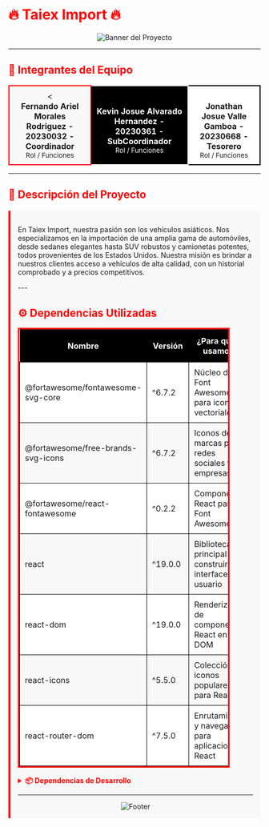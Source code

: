 # <span style="color:red">🔥 Taiex Import 🔥</span>

<div align="center">
  <img src="https://w0.peakpx.com/wallpaper/85/930/HD-wallpaper-gold-jdm-car-cars.jpg" alt="Banner del Proyecto">
</div>

---

## <span style="color:red">👥 Integrantes del Equipo</span>

<table align="center">
  <tr>
    <td align="center" style="background-color:#f8f8f8; padding:10px; border:2px solid red">
      <<br />
      <b>Fernando Ariel Morales Rodriguez - 20230032 - Coordinador </b><br>
      <small>Rol / Funciones</small>
    </td>
    <td align="center" style="background-color:#000000; padding:10px; border:2px solid white; color:white">
      <br />
      <b>Kevin Josue Alvarado Hernandez - 20230361 - SubCoordinador </b><br>
      <small>Rol / Funciones</small>
    </td>
    <td align="center" style="background-color:#ffffff; padding:10px; border:2px solid black">
      <br />
      <b>Jonathan Josue Valle Gamboa - 20230668 - Tesorero </b><br>
      <small>Rol / Funciones</small>
    </td>
  </tr>
</table>

---

## <span style="color:red">📝 Descripción del Proyecto</span>

<div style="background-color: #f8f8f8; padding: 15px; border-left: 4px solid #ff0000; margin: 20px 0;">
  <p>En Taiex Import, nuestra pasión son los vehículos asiáticos. Nos especializamos en la importación de una amplia gama de automóviles, desde sedanes elegantes hasta SUV robustos 
     y camionetas potentes, todos provenientes de los Estados Unidos. Nuestra misión es brindar a nuestros clientes acceso a vehículos de alta calidad, con un historial comprobado y 
     a precios competitivos.</p>
---

## <span style="color:red">⚙️ Dependencias Utilizadas</span>

<table align="center" style="border:3px solid #ff0000; border-collapse:collapse; width:90%">
  <tr style="background-color:#000000; color:white">
    <th style="padding:12px; text-align:center">Nombre</th>
    <th style="padding:12px; text-align:center">Versión</th>
    <th style="padding:12px; text-align:center">¿Para qué la usamos?</th>
  </tr>
  <tr style="background-color:#ffffff">
    <td style="padding:10px; border:1px solid #000000">@fortawesome/fontawesome-svg-core</td>
    <td style="padding:10px; border:1px solid #000000">^6.7.2</td>
    <td style="padding:10px; border:1px solid #000000">Núcleo de Font Awesome para iconos vectoriales</td>
  </tr>
  <tr style="background-color:#f8f8f8">
    <td style="padding:10px; border:1px solid #000000">@fortawesome/free-brands-svg-icons</td>
    <td style="padding:10px; border:1px solid #000000">^6.7.2</td>
    <td style="padding:10px; border:1px solid #000000">Iconos de marcas para redes sociales y empresas</td>
  </tr>
  <tr style="background-color:#ffffff">
    <td style="padding:10px; border:1px solid #000000">@fortawesome/react-fontawesome</td>
    <td style="padding:10px; border:1px solid #000000">^0.2.2</td>
    <td style="padding:10px; border:1px solid #000000">Componentes React para Font Awesome</td>
  </tr>
  <tr style="background-color:#f8f8f8">
    <td style="padding:10px; border:1px solid #000000">react</td>
    <td style="padding:10px; border:1px solid #000000">^19.0.0</td>
    <td style="padding:10px; border:1px solid #000000">Biblioteca principal para construir interfaces de usuario</td>
  </tr>
  <tr style="background-color:#ffffff">
    <td style="padding:10px; border:1px solid #000000">react-dom</td>
    <td style="padding:10px; border:1px solid #000000">^19.0.0</td>
    <td style="padding:10px; border:1px solid #000000">Renderizado de componentes React en el DOM</td>
  </tr>
  <tr style="background-color:#f8f8f8">
    <td style="padding:10px; border:1px solid #000000">react-icons</td>
    <td style="padding:10px; border:1px solid #000000">^5.5.0</td>
    <td style="padding:10px; border:1px solid #000000">Colección de iconos populares para React</td>
  </tr>
  <tr style="background-color:#ffffff">
    <td style="padding:10px; border:1px solid #000000">react-router-dom</td>
    <td style="padding:10px; border:1px solid #000000">^7.5.0</td>
    <td style="padding:10px; border:1px solid #000000">Enrutamiento y navegación para aplicaciones React</td>
  </tr>
</table>

<details>
  <summary style="color:red; cursor:pointer; font-weight:bold">📦 Dependencias de Desarrollo</summary>
  <table align="center" style="border:3px solid #000000; border-collapse:collapse; width:90%; margin-top:10px">
    <tr style="background-color:#ff0000; color:white">
      <th style="padding:12px; text-align:center">Nombre</th>
      <th style="padding:12px; text-align:center">Versión</th>
    </tr>
    <tr style="background-color:#ffffff">
      <td style="padding:8px; border:1px solid #000000">@eslint/js</td>
      <td style="padding:8px; border:1px solid #000000">^9.21.0</td>
    </tr>
    <tr style="background-color:#f8f8f8">
      <td style="padding:8px; border:1px solid #000000">@types/react</td>
      <td style="padding:8px; border:1px solid #000000">^19.0.10</td>
    </tr>
    <tr style="background-color:#ffffff">
      <td style="padding:8px; border:1px solid #000000">@types/react-dom</td>
      <td style="padding:8px; border:1px solid #000000">^19.0.4</td>
    </tr>
    <tr style="background-color:#f8f8f8">
      <td style="padding:8px; border:1px solid #000000">@vitejs/plugin-react</td>
      <td style="padding:8px; border:1px solid #000000">^4.3.4</td>
    </tr>
    <tr style="background-color:#ffffff">
      <td style="padding:8px; border:1px solid #000000">eslint</td>
      <td style="padding:8px; border:1px solid #000000">^9.21.0</td>
    </tr>
    <tr style="background-color:#f8f8f8">
      <td style="padding:8px; border:1px solid #000000">eslint-plugin-react-hooks</td>
      <td style="padding:8px; border:1px solid #000000">^5.1.0</td>
    </tr>
    <tr style="background-color:#ffffff">
      <td style="padding:8px; border:1px solid #000000">eslint-plugin-react-refresh</td>
      <td style="padding:8px; border:1px solid #000000">^0.4.19</td>
    </tr>
    <tr style="background-color:#f8f8f8">
      <td style="padding:8px; border:1px solid #000000">globals</td>
      <td style="padding:8px; border:1px solid #000000">^15.15.0</td>
    </tr>
    <tr style="background-color:#ffffff">
      <td style="padding:8px; border:1px solid #000000">vite</td>
      <td style="padding:8px; border:1px solid #000000">^6.2.0</td>
    </tr>
  </table>
</details>

---



<div align="center">
  <img src="https://images.pexels.com/photos/18748231/pexels-photo-18748231.jpeg?cs=srgb&dl=pexels-wavyvisuals-377312923-18748231.jpg&fm=jpg" alt="Footer">
</div>
